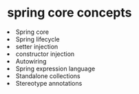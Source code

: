<h1>spring core concepts</h1>
<li>Spring core</li>
<li>Spring lifecycle</li>
<li>setter injection</li>
<li>constructor injection</li>
<li>Autowiring</li>
<li>Spring expression language</li>
<li>Standalone collections</li>
<li>Stereotype annotations</li>
